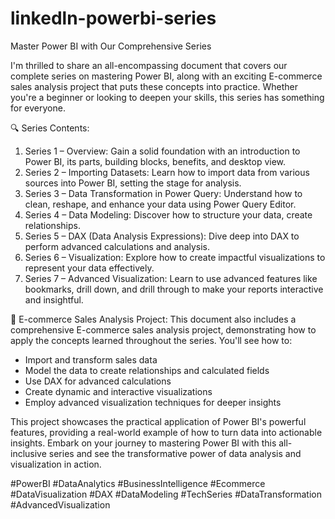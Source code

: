 # linkedln-powerbi-series


Master Power BI with Our Comprehensive Series

I'm thrilled to share an all-encompassing document that covers our complete series on mastering Power BI, along with an exciting E-commerce sales analysis project that puts these concepts into practice. Whether you're a beginner or looking to deepen your skills, this series has something for everyone.

🔍 Series Contents:
1. Series 1 – Overview: Gain a solid foundation with an introduction to Power BI, its parts, building blocks, benefits, and desktop view.
2. Series 2 – Importing Datasets: Learn how to import data from various sources into Power BI, setting the stage for analysis.
3. Series 3 – Data Transformation in Power Query: Understand how to clean, reshape, and enhance your data using Power Query Editor.
4. Series 4 – Data Modeling: Discover how to structure your data, create relationships.
5. Series 5 – DAX (Data Analysis Expressions): Dive deep into DAX to perform advanced calculations and analysis.
6. Series 6 – Visualization: Explore how to create impactful visualizations to represent your data effectively.
7. Series 7 – Advanced Visualization: Learn to use advanced features like bookmarks, drill down, and drill through to make your reports interactive and insightful.

🌟 E-commerce Sales Analysis Project: This document also includes a comprehensive E-commerce sales analysis project, demonstrating how to apply the concepts learned throughout the series. You'll see how to:
- Import and transform sales data
- Model the data to create relationships and calculated fields
- Use DAX for advanced calculations
- Create dynamic and interactive visualizations
- Employ advanced visualization techniques for deeper insights

This project showcases the practical application of Power BI's powerful features, providing a real-world example of how to turn data into actionable insights. 
Embark on your journey to mastering Power BI with this all-inclusive series and see the transformative power of data analysis and visualization in action. 

#PowerBI #DataAnalytics #BusinessIntelligence #Ecommerce #DataVisualization #DAX #DataModeling #TechSeries #DataTransformation #AdvancedVisualization


